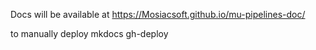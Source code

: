 Docs will be available at  https://Mosiacsoft.github.io/mu-pipelines-doc/

to manually deploy mkdocs gh-deploy
